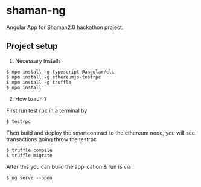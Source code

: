 # shaman-ng

Angular App for Shaman2.0 hackathon project.

## Project setup

1. Necessary Installs

```
$ npm install -g typescript @angular/cli
$ npm install -g ethereumjs-testrpc
$ npm install -g truffle
$ npm install
```

2. How to run ?

First run test rpc in a terminal by 
```
$ testrpc
```

Then build and deploy the smartcontract to the ethereum node, you will see transactions going throw the testrpc
```
$ truffle compile
$ truffle migrate
```

After this you can build the application & run is via :
```
$ ng serve --open
```